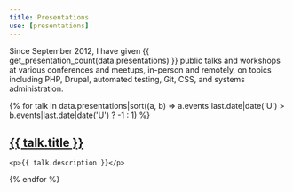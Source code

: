 ```yaml
---
title: Presentations
use: [presentations]
---
```


Since September 2012, I have given {{ get_presentation_count(data.presentations) }} public talks and workshops at various conferences and meetups, in-person and remotely, on topics including PHP, Drupal, automated testing, Git, CSS, and systems administration.

{% for talk in data.presentations|sort((a, b) => a.events|last.date|date('U') > b.events|last.date|date('U') ? -1 : 1) %}
  <article>
    <div class="not-prose">
      <h2 class="text-xl font-bold">
        <a class="font-bold text-blue-primary dark:text-blue-400" href="{{ talk.url|trim('/', 'right') }}">{{ talk.title }}</a>
      </h2>
    </div>

    <p>{{ talk.description }}</p>
  </article>
{% endfor %}
